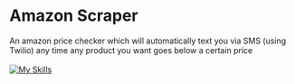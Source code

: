 # Amazon Scraper

An amazon price checker which will automatically text you via SMS (using Twilio) any time any product you want goes below a certain price
<br><br>
[![My Skills](https://skills.thijs.gg/icons?i=nodejs)](https://skills.thijs.gg)
